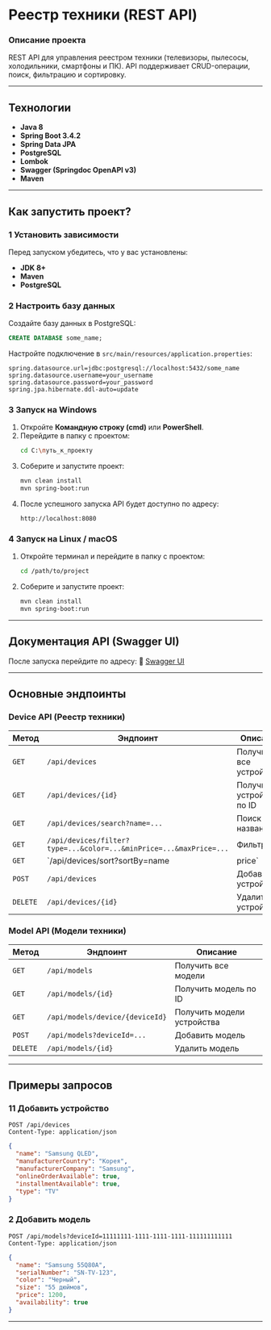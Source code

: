 # Реестр техники (REST API)

### Описание проекта
REST API для управления реестром техники (телевизоры, пылесосы, холодильники, смартфоны и ПК). API поддерживает CRUD-операции, поиск, фильтрацию и сортировку.

---

## Технологии
- **Java 8**
- **Spring Boot 3.4.2**
- **Spring Data JPA**
- **PostgreSQL**
- **Lombok**
- **Swagger (Springdoc OpenAPI v3)**
- **Maven**

---

## Как запустить проект?

### 1️ Установить зависимости
Перед запуском убедитесь, что у вас установлены:
- **JDK 8+**
- **Maven**
- **PostgreSQL**

### 2️ Настроить базу данных
Создайте базу данных в PostgreSQL:
```sql
CREATE DATABASE some_name;
```
Настройте подключение в `src/main/resources/application.properties`:
```properties
spring.datasource.url=jdbc:postgresql://localhost:5432/some_name
spring.datasource.username=your_username
spring.datasource.password=your_password
spring.jpa.hibernate.ddl-auto=update
```

### 3️ Запуск на Windows
1. Откройте **Командную строку (cmd)** или **PowerShell**.
2. Перейдите в папку с проектом:
   ```sh
   cd C:\путь_к_проекту
   ```
3. Соберите и запустите проект:
   ```sh
   mvn clean install
   mvn spring-boot:run
   ```
4. После успешного запуска API будет доступно по адресу:
   ```
   http://localhost:8080
   ```

### 4️ Запуск на Linux / macOS
1. Откройте терминал и перейдите в папку с проектом:
   ```sh
   cd /path/to/project
   ```
2. Соберите и запустите проект:
   ```sh
   mvn clean install
   mvn spring-boot:run
   ```

---

##  Документация API (Swagger UI)
После запуска перейдите по адресу:
🔗 [Swagger UI](http://localhost:8080/swagger-ui.html)

---

##  Основные эндпоинты

###  **Device API (Реестр техники)**
| Метод | Эндпоинт | Описание |
|--------|------------------|--------------------------------|
| `GET` | `/api/devices` | Получить все устройства |
| `GET` | `/api/devices/{id}` | Получить устройство по ID |
| `GET` | `/api/devices/search?name=...` | Поиск по названию |
| `GET` | `/api/devices/filter?type=...&color=...&minPrice=...&maxPrice=...` | Фильтрация |
| `GET` | `/api/devices/sort?sortBy=name|price` | Сортировка |
| `POST` | `/api/devices` | Добавить устройство |
| `DELETE` | `/api/devices/{id}` | Удалить устройство |

###  **Model API (Модели техники)**
| Метод | Эндпоинт | Описание |
|--------|------------------|--------------------------------|
| `GET` | `/api/models` | Получить все модели |
| `GET` | `/api/models/{id}` | Получить модель по ID |
| `GET` | `/api/models/device/{deviceId}` | Получить модели устройства |
| `POST` | `/api/models?deviceId=...` | Добавить модель |
| `DELETE` | `/api/models/{id}` | Удалить модель |

---

##  Примеры запросов

### 1️1 **Добавить устройство**
```http
POST /api/devices
Content-Type: application/json
```
```json
{
  "name": "Samsung QLED",
  "manufacturerCountry": "Корея",
  "manufacturerCompany": "Samsung",
  "onlineOrderAvailable": true,
  "installmentAvailable": true,
  "type": "TV"
}
```

### 2️ **Добавить модель**
```http
POST /api/models?deviceId=11111111-1111-1111-1111-111111111111
Content-Type: application/json
```
```json
{
  "name": "Samsung 55Q80A",
  "serialNumber": "SN-TV-123",
  "color": "Черный",
  "size": "55 дюймов",
  "price": 1200,
  "availability": true
}
```

---


